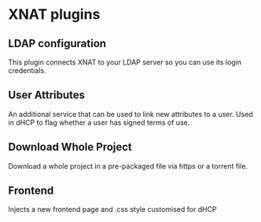 XNAT plugins
===========

## LDAP configuration
This plugin connects XNAT to your LDAP server so you can use its login credentials.

## User Attributes
An additional service that can be used to link new attributes to a user. Used in dHCP to flag whether a user has signed terms of use. 

## Download Whole Project
Download a whole project in a pre-packaged file via https or a torrent file.

## Frontend
Injects a new frontend page and .css style customised for dHCP
